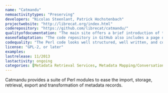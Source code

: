 ```yaml
---
name: "Catmandu"
nemoactivitytypes: "Preserving"
developers: "Nicolas Steenlant, Patrick Hochstenbach"
projectwebsite: "http://librecat.org/index.html"
coderepository: "https://github.com/librecat/catmandu/"
qualityofdocumentation: "The main site offers a brief introduction of the capabilities of Catmandu and offers an extensive tutorial. The GitHub code repository also contains developer documentation, but needs to be generated (or you can find it by browsing the code repository) after downloading. The developer documentation seems well written and quite extensive."
easeofadaptation: "The code repository in GitHub also includes a page directed to contributers, but does not seem to desribe any plugin architecture. Since the code seems professionally maintained and fairly well documented, adding customizations to the code seems worth considering."
codequality: "The Perl code looks well structured, well written, and contains comments in the form of perldoc. There is a long list of tests available. Also the code is included in CPAN (a repository of Perl libraries)."
license: "GPL-2, or later"
examples: 
lastrelease: 11/2013
lastactivity: ongoing
categories: [Metadata Retrieval Services, Metadata Mapping/Conversation/normalisation, Collection Management]
---
```

Catmandu provides a suite of Perl modules to ease the import, storage, retrieval, export and transformation of metadata records.
